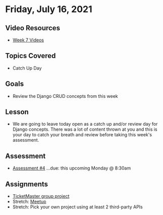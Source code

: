 # Friday, July 16, 2021

## Video Resources
- [Week 7 Videos](https://youtube.com/playlist?list=PLu0CiQ7bzwETqTq4rB-4pwxUuKial0_7-)

## Topics Covered
- Catch Up Day

## Goals
- Review the Django CRUD concepts from this week

## Lesson

- We are going to leave today open as a catch up and/or review day for Django concepts. There was a lot of content thrown at you and this is your day to catch your breath and review before taking this week's assessment.

## Assessment
- [Assessment #4](https://github.com/oscarplatoon/assessment-4) ...due: this upcoming Monday @ 8:30am

## Assignments
- [TicketMaster group project](https://github.com/oscarplatoon/ticketmaster)
- Stretch: [Meetup](https://github.com/oscarplatoon/django-meetup)
- Stretch: Pick your own project using at least 2 third-party APIs


